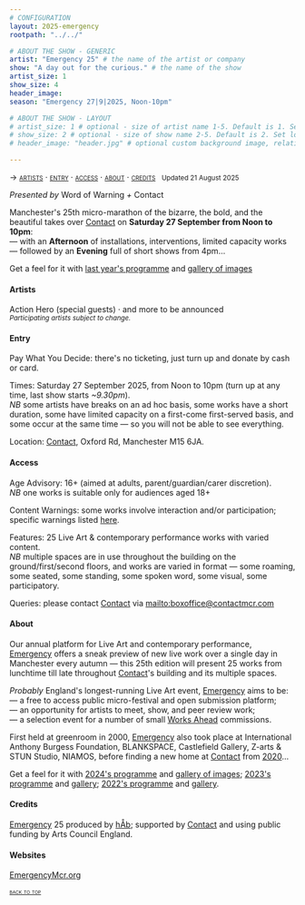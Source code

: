 ```yaml
---
# CONFIGURATION
layout: 2025-emergency
rootpath: "../../"

# ABOUT THE SHOW - GENERIC
artist: "Emergency 25" # the name of the artist or company
show: "A day out for the curious." # the name of the show
artist_size: 1
show_size: 4
header_image:  
season: "Emergency 27|9|2025, Noon-10pm"

# ABOUT THE SHOW - LAYOUT
# artist_size: 1 # optional - size of artist name 1-5. Default is 1. Set longer names to lower values
# show_size: 2 # optional - size of show name 2-5. Default is 2. Set longer names to lower values
# header_image: "header.jpg" # optional custom background image, relative to current page

---
```

<span style='font-variant: small-caps'>→ [artists](/current/2025-emergency/#artists) · [entry](/current/2025-emergency/entry) · [access](/current/2025-emergency/#access) · [about](/current/2025-emergency/#about) · [credits](/current/2025-emergency/#credits)</span>&ensp; <small>Updated 21 August 2025</small>         
         
*Presented by* Word of Warning *+* Contact        
        
Manchester's 25th micro-marathon of the bizarre, the bold, and the beautiful takes over <a href="https://contactmcr.com" target="_blank">Contact</a> on **Saturday 27 September from Noon to 10pm**:<br>— with an **Afternoon** of installations, interventions, limited capacity works<br>— followed by an **Evening** full of short shows from 4pm…         
         
Get a feel for it with [last year's programme](/archive/2024-emergency/#artists) and [gallery of images](/galleries/2024-emergency)         
         
#### Artists         
Action&nbsp;Hero&nbsp;(special&nbsp;guests)&nbsp;· and&nbsp;more&nbsp;to&nbsp;be&nbsp;announced&ensp; <small>*Participating&nbsp;artists&nbsp;subject&nbsp;to&nbsp;change.*</small>         
          
#### Entry         
Pay What You Decide: there's no ticketing, just turn up and donate by cash or card.         
          
Times: Saturday 27 September 2025, from Noon to 10pm (turn up at any time, last show starts *~9.30pm*).<br>*NB* some artists have breaks on an ad hoc basis, some works have a short duration, some have limited capacity on a first-come first-served basis, and some occur at the same time — so you will not be able to see everything.         
          
Location: <a href="https://contactmcr.com/visit/getting-here" target="_blank">Contact</a>, Oxford Rd, Manchester M15 6JA.         
        
#### Access         
Age Advisory: 16+ (aimed at adults, parent/guardian/carer discretion).<br>*NB* one works is suitable only for audiences aged 18+         
          
Content Warnings: some works involve interaction and/or participation; specific warnings listed [here](/warnings).         
          
Features: 25 Live Art & contemporary performance works with varied content.<br>*NB* multiple spaces are in use throughout the building on the ground/first/second floors, and works are varied in format — some roaming, some seated, some standing, some spoken word, some visual, some participatory.          
          
Queries: please contact <a href="https://contactmcr.com/visit/access" target="_blank">Contact</a> via <mailto:boxoffice@contactmcr.com>        
         
#### About         
Our annual platform for Live Art and contemporary performance, [Emergency](/hab/emergency) offers a sneak preview of new live work over a single day in Manchester every autumn — this 25th edition will present 25 works from lunchtime till late throughout <a href="https://contactmcr.com" target="_blank">Contact</a>'s building and its multiple spaces.       
         
*Probably* England's longest-running Live Art event, [Emergency](/hab/emergency) aims to be:<br>— a free to access public micro-festival and open submission platform;<br>— an opportunity for artists to meet, show, and peer review work;<br>— a selection event for a number of small [Works Ahead](/hab/worksahead) commissions.        
         
First held at greenroom in 2000, [Emergency](/hab/emergency) also took place at International Anthony Burgess Foundation, BLANKSPACE, Castlefield Gallery, Z-arts & STUN Studio, NIAMOS, before finding a new home at <a href="https://contactmcr.com" target="_blank">Contact</a> from [2020](/archive/2020-emergency)…         
         
Get a feel for it with [2024's programme](/archive/2024-emergency/#artists) and [gallery of images](/galleries/2024-emergency); [2023's programme](/archive/2023-emergency/#artists) and [gallery](/galleries/2023-emergency); [2022's programme](/archive/2022-emergency/#artists) and [gallery](/galleries/2022-emergency).         
         
#### Credits         
[Emergency](/hab/emergency) 25 produced by [hÅb](/hab); supported by <a href="https://contactmcr.com" target="_blank">Contact</a> and using public funding by Arts Council England.     
        
#### Websites         
<a href="http://emergencymcr.org" target="_blank">EmergencyMcr.org</a>          
         
<small><span style='font-variant: small-caps'>[back to top](/current/2025-emergency)</span></small>

